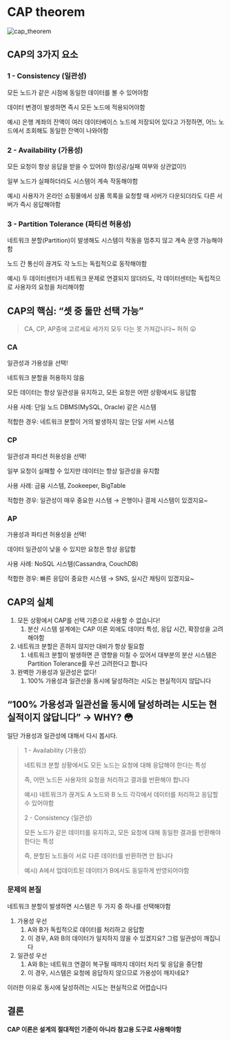 # CAP theorem

![cap_theorem](https://github.com/user-attachments/assets/d8c4409d-2739-4b9c-b271-7edfe898676f)

## **CAP의 3가지 요소**

### **1 - Consistency (일관성)**

모든 노드가 같은 시점에 동일한 데이터를 볼 수 있어야함

데이터 변경이 발생하면 즉시 모든 노드에 적용되어야함

예시) 은행 계좌의 잔액이 여러 데이터베이스 노드에 저장되어 있다고 가정하면, 어느 노드에서 조회해도 동일한 잔액이 나와야함

### **2 - Availability (가용성)**

모든 요청이 항상 응답을 받을 수 있어야 함(성공/실패 여부와 상관없이!)

일부 노드가 실패하더라도 시스템이 계속 작동해야함

예시) 사용자가 온라인 쇼핑몰에서 상품 목록을 요청할 때 서버가 다운되더라도 다른 서버가 즉시 응답해야함

### **3 - Partition Tolerance (파티션 허용성)**

네트워크 분할(Partition)이 발생해도 시스템이 작동을 멈추지 않고 계속 운영 가능해야함

노드 간 통신이 끊겨도 각 노드는 독립적으로 동작해야함

예시) 두 데이터센터가 네트워크 문제로 연결되지 않더라도, 각 데이터센터는 독립적으로 사용자의 요청을 처리해야함

## **CAP의 핵심: “셋 중 둘만 선택 가능”**

> CA, CP, AP중에 고르세요 세가지 모두 다는 못 가져갑니다~ 허허 😛
> 

### **CA**

일관성과 가용성을 선택!

네트워크 분할을 허용하지 않음

모든 데이터는 항상 일관성을 유지하고, 모든 요청은 어떤 상황에서도 응답함

사용 사례: 단일 노드 DBMS(MySQL, Oracle) 같은 시스템

적합한 경우: 네트워크 분할이 거의 발생하지 않는 단일 서버 시스템

### **CP**

일관성과 파티션 허용성을 선택!

일부 요청이 실패할 수 있지만 데이터는 항상 일관성을 유지함

사용 사례: 금융 시스템, Zookeeper, BigTable

적합한 경우: 일관성이 매우 중요한 시스템 → 은행이나 결제 시스템이 있겠지요~

### **AP**

가용성과 파티션 허용성을 선택!

데이터 일관성이 낮을 수 있지만 요청은 항상 응답함

사용 사례: NoSQL 시스템(Cassandra, CouchDB)

적합한 경우: 빠른 응답이 중요한 시스템 → SNS, 실시간 채팅이 있겠지요~

## **CAP의 실체**

1. 모든 상황에서 CAP를 선택 기준으로 사용할 수 없습니다!
    1. 분산 시스템 설계에는 CAP 이론 외에도 데이터 특성, 응답 시간, 확장성을 고려해야함
2. 네트워크 분할은 흔하지 않지만 대비가 항상 필요함
    1. 네트워크 분할이 발생하면 큰 영향을 미칠 수 있어서 대부분의 분산 시스템은 Partition Tolerance를 우선 고려한다고 합니다
3. 완벽한 가용성과 일관성은 없다!
    1. 100% 가용성과 일관선을 동시에 달성하려는 시도는 현실적이지 않답니다

## **“100% 가용성과 일관선을 동시에 달성하려는 시도는 현실적이지 않답니다” → WHY?** 😳

일단 가용성과 일관성에 대해서 다시 봅시다.

> 1 - Availability (가용성)
> 
> 
> 네트워크 분할 상황에서도 모든 노드는 요청에 대해 응답해야 한다는 특성
> 
> 즉, 어떤 노드든 사용자의 요청을 처리하고 결과를 반환해야 합니다
> 
> 예시) 네트워크가 끊겨도 A 노드와 B 노드 각각에서 데이터를 처리하고 응답할 수 있어야함
> 
> 2 - Consistency (일관성)
> 
> 모든 노드가 같은 데이터를 유지하고, 모든 요청에 대해 동일한 결과를 반환해야 한다는 특성
> 
> 즉, 분할된 노드들이 서로 다른 데이터를 반환하면 안 됩니다
> 
> 예시) A에서 업데이트된 데이터가 B에서도 동일하게 반영되어야함
> 

### **문제의 본질**

네트워크 분할이 발생하면 시스템은 두 가지 중 하나를 선택해야함

1. 가용성 우선
    1. A와 B가 독립적으로 데이터를 처리하고 응답함
    2. 이 경우, A와 B의 데이터가 일치하지 않을 수 있겠지요? 그럼 일관성이 깨집니다
2. 일관성 우선
    1. A와 B는 네트워크 연결이 복구될 때까지 데이터 처리 및 응답을 중단함
    2. 이 경우, 시스템은 요청에 응답하지 않으므로 가용성이 깨지네요?

이러한 이유로 동시에 달성하려는 시도는 현실적으로 어렵습니다

## **결론**

**CAP 이론은 설계의 절대적인 기준이 아니라 참고용 도구로 사용해야함**